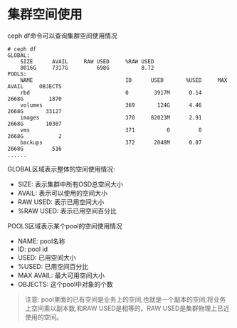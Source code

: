 # 集群空间使用
ceph df命令可以查询集群空间使用情况

```
# ceph df
GLOBAL:
    SIZE      AVAIL     RAW USED     %RAW USED
    8016G     7317G         698G          8.72
POOLS:
    NAME                             ID      USED       %USED     MAX AVAIL     OBJECTS
    rbd                              0        3917M      0.14         2668G        1870
    volumes                          369       124G      4.46         2668G       33127
    images                           370     82023M      2.91         2668G       10307
    vms                              371          0         0         2668G           2
    backups                          372      2048M      0.07         2668G         516
......
```

GLOBAL区域表示整体的空间使用情况:    

* SIZE: 表示集群中所有OSD总空间大小
* AVAIL: 表示可以使用的空间大小
* RAW USED: 表示已用空间大小
* %RAW USED: 表示已用空间百分比


POOLS区域表示某个pool的空间使用情况  

* NAME: pool名称
* ID: pool id
* USED: 已用空间大小
* %USED: 已用空间百分比
* MAX AVAIL: 最大可用空间大小
* OBJECTS: 这个pool中对象的个数


> 注意: pool里面的已有空间是业务上的空间,也就是一个副本的空间;将业务上空间乘以副本数,和RAW USED是相等的。RAW USED是集群物理上已近使用的空间。

